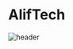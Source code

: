 # AlifTech

![header](https://capsule-render.vercel.app/api?type=waving&height=220&text=MUKHAMMADAMIN%20BURANBOYEV%20&desc=TASK%20COMPLITED%20🙂&animation=fadeIn&fontSize=20&fontAlign=74&fontAlignY=38&descAlign=77&color=d0b0ff)

